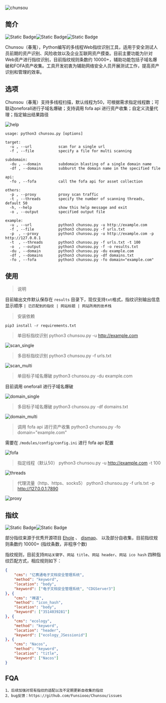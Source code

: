 ![chunsou](images/logo.png)



## 简介

![Static Badge](https://img.shields.io/badge/%E5%B7%A5%E5%85%B7-chunsou-bolltgreen?style=flat-square&logo=github)![Static Badge](https://img.shields.io/badge/%E8%AF%AD%E8%A8%80-Python-blue?style=flat-square&logo=github)![Static Badge](https://img.shields.io/badge/%E5%AE%9A%E4%BD%8D-Web%E6%8C%87%E7%BA%B9%E8%AF%86%E5%88%AB-orange?style=flat-square&logo=github)

Chunsou（春蒐），Python编写的多线程Web指纹识别工具，适用于安全测试人员前期的资产识别、风险收敛以及企业互联网资产摸查。目前主要功能为针对Web资产进行指纹识别，目前指纹规则条数约 10000+，辅助功能包括子域名爆破和FOFA资产收集。工具开发初衷为辅助网络安全人员开展测试工作，提高资产识别和管理的效率。



## 选项

Chunsou（春蒐）支持多线程扫描，默认线程为50，可根据需求指定线程数；可联动oneforall进行子域名爆破；支持调用 fofa api 进行资产收集；自定义流量代理；指定输出结果路径

![help](images/1.png)

```
usage: python3 chunsou.py [options]

target:
  -u , --url            scan for a single url
  -f , --file           specify a file for multi scanning

subdomain:
  -du , --domain        subdomain blasting of a single domain name
  -df , --domains       subburst the domain name in the specified file

api:
  -fo , --fofa          call the fofa api for asset collection

others:
  -p , --proxy          proxy scan traffic
  -t , --threads        specify the number of scanning threads, default 50
  -h, --help            show this help message and exit
  -o , --output         specified output file

example:
  -u , --url            python3 chunsou.py -u http://example.com
  -f , --file           python3 chunsou.py -f urls.txt
  -p  , --proxy         python3 chunsou.py -u http://example.com -p http://127.0.0.1
  -t  , --threads       python3 chunsou.py -f urls.txt -t 100
  -o  , --output        python3 chunsou.py -f -o results.txt
  -du , --domain        python3 chunsou.py -du example.com
  -df , --domains       python3 chunsou.py -df domains.txt
  -fo , --fofa          python3 chunsou.py -fo domain="example.com"
```



## 使用

> 说明

目前输出文件默认保存在 `results` 目录下，现仅支持`txt`格式，指纹识别输出信息显示顺序 `| 已匹配到的指纹 | 网站标题 | 网站所用的技术栈`

> 安装依赖

```
pip3 install -r requirements.txt
```

> 单目标指纹识别 python3 chunsou.py -u http://example.com

![scan_single](images/2.png)

> 多目标指纹识别 python3 chunsou.py -f urls.txt

![scan_multi](images/3.png)

> 单目标子域名爆破 python3 chunsou.py -du example.com

目前调用 oneforall 进行子域名爆破

![domain_single](images/4.png)



> 多目标子域名爆破 python3 chunsou.py -df domains.txt

![domain_multi](images/5.png)



> 调用 fofa api 进行资产收集 python3 chunsou.py -fo domain="example.com"

需要在 `/modules/config/config.ini` 进行 fofa api 配置

![fofa](images/6.png)



> 指定线程（默认50） python3 chunsou.py -u http://example.com -t 100

![threads](images/7.png)

> 代理流量（http、https、socks5） python3 chunsou.py -f urls.txt -p http://127.0.0.1:7890

![proxy](images/8.png)



## 指纹

![Static Badge](https://img.shields.io/badge/%E6%8C%87%E7%BA%B9%E6%9D%A5%E6%BA%90-orange?style=flat-square&logo=adminer)![Static Badge](https://img.shields.io/badge/%E6%8C%87%E7%BA%B9%E8%A7%84%E5%88%99-blue?style=flat-square&logo=hyperledger)

部分指纹来源于优秀开源项目 [Ehole](https://github.com/EdgeSecurityTeam/EHole) 、 [dismap](https://github.com/zhzyker/dismap)、 以及部分自收集，目前指纹规则条数约 10000+ (指纹条数，非程序个数)

指纹规则，目前支持`网站关键字`、`网站 title`、`网站 header`、`网站 ico hash` 四种指纹匹配方式，相应规则如下：

```json
{
    "cms": "亿赛通电子文档安全管理系统",
    "method": "keyword",
    "location": "body",
    "keyword": ["电子文档安全管理系统", "CDGServer3"]
}, {
    "cms": "禅道",
    "method": "icon_hash",
    "location": "body",
    "keyword": ["3514039281"]
}, {
    "cms": "ecology",
    "method": "keyword",
    "location": "header",
    "keyword": ["ecology_JSessionid"]
}, {
    "cms": "Nacos",
    "method": "keyword",
    "location": "title",
    "keyword": ["Nacos"]
}
```



## FQA

```
1、后续加强对现有指纹的适配以及不定期更新自收集的指纹
2、bug反馈：https://github.com/Funsiooo/Chunsou/issues
```

